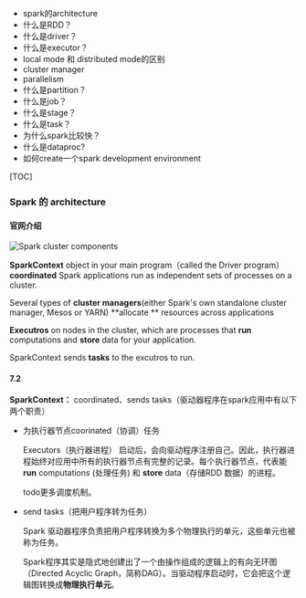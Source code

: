 * spark的architecture
* 什么是RDD？
* 什么是driver？
* 什么是executor？
* local mode 和 distributed mode的区别
* cluster manager
* parallelism
* 什么是partition？
* 什么是job？
* 什么是stage？
* 什么是task？
* 为什么spark比较快？
* 什么是dataproc?
* 如何create一个spark development environment

[TOC]



### Spark 的 architecture

#### 官网介绍

![Spark cluster components](http://spark.apache.org/docs/latest/img/cluster-overview.png)

**SparkContext** object in your main program（called the Driver program）**coordinated** Spark applications run as independent sets of processes on a cluster.

Several types of **cluster managers**(either Spark's own standalone cluster manager, Mesos or YARN) **allocate ** resources across applications

**Executros** on nodes in the cluster, which are processes that **run** computations and **store** data for your application.

SparkContext sends **tasks** to the excutros to run.

#### 7.2 

**SparkContext：** coordinated、sends tasks（驱动器程序在spark应用中有以下两个职责）

* 为执行器节点coorinated（协调）任务

  Executors（执行器进程） 启动后，会向驱动程序注册自己。因此，执行器进程始终对应用中所有的执行器节点有完整的记录。每个执行器节点，代表能**run** computations (处理任务) 和 **store** data（存储RDD 数据）的进程。

  todo更多调度机制。

* send tasks（把用户程序转为任务）

  Spark 驱动器程序负责把用户程序转换为多个物理执行的单元，这些单元也被称为任务。

  Spark程序其实是隐式地创建出了一个由操作组成的逻辑上的有向无环图（Directed Acyclic Graph，简称DAG）。当驱动程序启动时，它会把这个逻辑图转换成**物理执行单元**。

  